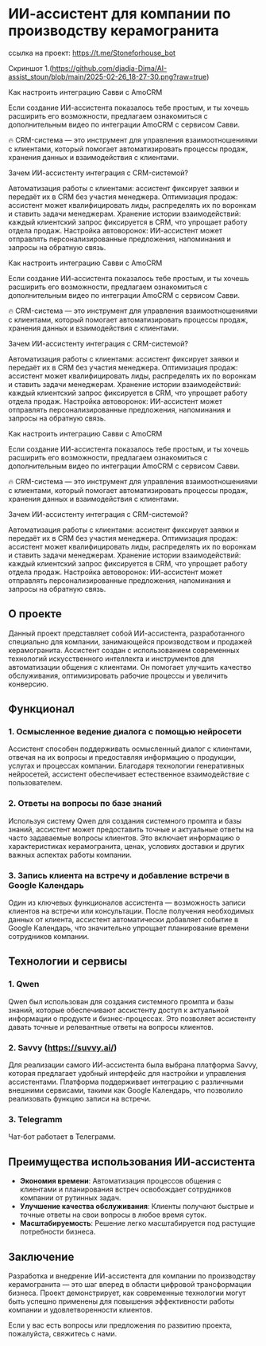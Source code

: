 # ИИ-ассистент для компании по производству керамогранита

ссылка на проект:  https://t.me/Stoneforhouse_bot

Скриншот 1.(https://github.com/djadja-Dima/AI-assist_stoun/blob/main/2025-02-26_18-27-30.png?raw=true)

Как настроить интеграцию Савви с AmoCRM

Если создание ИИ-ассистента показалось тебе простым, и ты хочешь расширить его возможности, предлагаем ознакомиться с дополнительным видео по интеграции AmoCRM с сервисом Савви.

🔥 CRM-система — это инструмент для управления взаимоотношениями с клиентами, который помогает автоматизировать процессы продаж, хранения данных и взаимодействия с клиентами.

Зачем ИИ-ассистенту интеграция с CRM-системой?

Автоматизация работы с клиентами: ассистент фиксирует заявки и передаёт их в CRM без участия менеджера.
Оптимизация продаж: ассистент может квалифицировать лиды, распределять их по воронкам и ставить задачи менеджерам.
Хранение истории взаимодействий: каждый клиентский запрос фиксируется в CRM, что упрощает работу отдела продаж.
Настройка автоворонок: ИИ-ассистент может отправлять персонализированные предложения, напоминания и запросы на обратную связь.

Как настроить интеграцию Савви с AmoCRM

Если создание ИИ-ассистента показалось тебе простым, и ты хочешь расширить его возможности, предлагаем ознакомиться с дополнительным видео по интеграции AmoCRM с сервисом Савви.

🔥 CRM-система — это инструмент для управления взаимоотношениями с клиентами, который помогает автоматизировать процессы продаж, хранения данных и взаимодействия с клиентами.

Зачем ИИ-ассистенту интеграция с CRM-системой?

Автоматизация работы с клиентами: ассистент фиксирует заявки и передаёт их в CRM без участия менеджера.
Оптимизация продаж: ассистент может квалифицировать лиды, распределять их по воронкам и ставить задачи менеджерам.
Хранение истории взаимодействий: каждый клиентский запрос фиксируется в CRM, что упрощает работу отдела продаж.
Настройка автоворонок: ИИ-ассистент может отправлять персонализированные предложения, напоминания и запросы на обратную связь.

Как настроить интеграцию Савви с AmoCRM

Если создание ИИ-ассистента показалось тебе простым, и ты хочешь расширить его возможности, предлагаем ознакомиться с дополнительным видео по интеграции AmoCRM с сервисом Савви.

🔥 CRM-система — это инструмент для управления взаимоотношениями с клиентами, который помогает автоматизировать процессы продаж, хранения данных и взаимодействия с клиентами.

Зачем ИИ-ассистенту интеграция с CRM-системой?

Автоматизация работы с клиентами: ассистент фиксирует заявки и передаёт их в CRM без участия менеджера.
Оптимизация продаж: ассистент может квалифицировать лиды, распределять их по воронкам и ставить задачи менеджерам.
Хранение истории взаимодействий: каждый клиентский запрос фиксируется в CRM, что упрощает работу отдела продаж.
Настройка автоворонок: ИИ-ассистент может отправлять персонализированные предложения, напоминания и запросы на обратную связь.

## О проекте

Данный проект представляет собой ИИ-ассистента, разработанного специально для компании, занимающейся производством и продажей керамогранита. Ассистент создан с использованием современных технологий искусственного интеллекта и инструментов для автоматизации общения с клиентами. Он помогает улучшить качество обслуживания, оптимизировать рабочие процессы и увеличить конверсию.

## Функционал

### 1. Осмысленное ведение диалога с помощью нейросети
Ассистент способен поддерживать осмысленный диалог с клиентами, отвечая на их вопросы и предоставляя информацию о продукции, услугах и процессах компании. Благодаря технологии генеративных нейросетей, ассистент обеспечивает естественное взаимодействие с пользователем.

### 2. Ответы на вопросы по базе знаний
Используя систему Qwen для создания системного промпта и базы знаний, ассистент может предоставить точные и актуальные ответы на часто задаваемые вопросы клиентов. Это включает информацию о характеристиках керамогранита, ценах, условиях доставки и других важных аспектах работы компании.

### 3. Запись клиента на встречу и добавление встречи в Google Календарь
Один из ключевых функционалов ассистента — возможность записи клиентов на встречи или консультации. После получения необходимых данных от клиента, ассистент автоматически добавляет событие в Google Календарь, что значительно упрощает планирование времени сотрудников компании.

## Технологии и сервисы

### 1. **Qwen**
Qwen был использован для создания системного промпта и базы знаний, которые обеспечивают ассистенту доступ к актуальной информации о продукте и бизнес-процессах. Это позволяет ассистенту давать точные и релевантные ответы на вопросы клиентов.

### 2. **Savvy (https://suvvy.ai/)**
Для реализации самого ИИ-ассистента была выбрана платформа Savvy, которая предлагает удобный интерфейс для настройки и управления ассистентами. Платформа поддерживает интеграцию с различными внешними сервисами, такими как Google Календарь, что позволило реализовать функцию записи на встречи.

### 3. Telegramm
Чат-бот работает в Телеграмм.

## Преимущества использования ИИ-ассистента

- **Экономия времени**: Автоматизация процессов общения с клиентами и планирования встреч освобождает сотрудников компании от рутинных задач.
- **Улучшение качества обслуживания**: Клиенты получают быстрые и точные ответы на свои вопросы в любое время суток.
- **Масштабируемость**: Решение легко масштабируется под растущие потребности бизнеса.

## Заключение

Разработка и внедрение ИИ-ассистента для компании по производству керамогранита — это шаг вперед в области цифровой трансформации бизнеса. Проект демонстрирует, как современные технологии могут быть успешно применены для повышения эффективности работы компании и удовлетворенности клиентов.

Если у вас есть вопросы или предложения по развитию проекта, пожалуйста, свяжитесь с нами.
